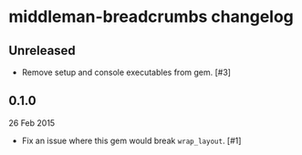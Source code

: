 # middleman-breadcrumbs changelog

## Unreleased

* Remove setup and console executables from gem. [#3]

## 0.1.0

26 Feb 2015

* Fix an issue where this gem would break `wrap_layout`. [#1]
